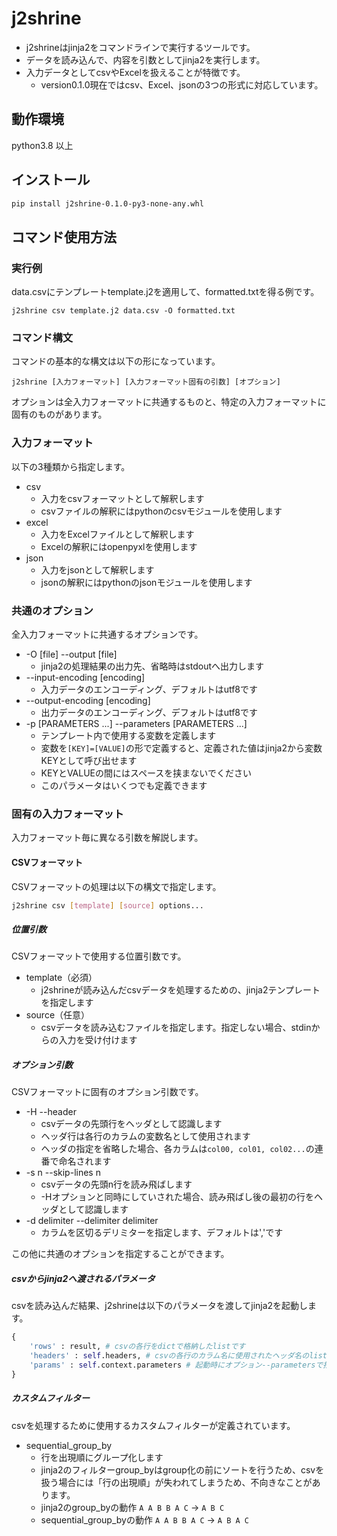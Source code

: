 # j2shrine
* j2shrineはjinja2をコマンドラインで実行するツールです。
* データを読み込んで、内容を引数としてjinja2を実行します。
* 入力データとしてcsvやExcelを扱えることが特徴です。
  * version0.1.0現在ではcsv、Excel、jsonの3つの形式に対応しています。

## 動作環境
python3.8 以上

## インストール
``` sh
pip install j2shrine-0.1.0-py3-none-any.whl
```

## コマンド使用方法

### 実行例
data.csvにテンプレートtemplate.j2を適用して、formatted.txtを得る例です。
```
j2shrine csv template.j2 data.csv -O formatted.txt
```

### コマンド構文
コマンドの基本的な構文は以下の形になっています。
```
j2shrine [入力フォーマット] [入力フォーマット固有の引数] [オプション]
```
オプションは全入力フォーマットに共通するものと、特定の入力フォーマットに固有のものがあります。

### 入力フォーマット
以下の3種類から指定します。
* csv
  * 入力をcsvフォーマットとして解釈します
  * csvファイルの解釈にはpythonのcsvモジュールを使用します
* excel
  * 入力をExcelファイルとして解釈します
  * Excelの解釈にはopenpyxlを使用します
* json
  * 入力をjsonとして解釈します
  * jsonの解釈にはpythonのjsonモジュールを使用します

### 共通のオプション 
全入力フォーマットに共通するオプションです。
* -O [file] --output [file]
  * jinja2の処理結果の出力先、省略時はstdoutへ出力します
* --input-encoding [encoding]
  * 入力データのエンコーディング、デフォルトはutf8です
* --output-encoding [encoding]
  * 出力データのエンコーディング、デフォルトはutf8です
* -p [PARAMETERS ...] --parameters [PARAMETERS ...]
  * テンプレート内で使用する変数を定義します
  * 変数を`[KEY]=[VALUE]`の形で定義すると、定義された値はjinja2から変数KEYとして呼び出せます
  * KEYとVALUEの間にはスペースを挟まないでください
  * このパラメータはいくつでも定義できます

### 固有の入力フォーマット
入力フォーマット毎に異なる引数を解説します。

#### CSVフォーマット
CSVフォーマットの処理は以下の構文で指定します。
``` sh
j2shrine csv [template] [source] options...
```
##### 位置引数
CSVフォーマットで使用する位置引数です。
* template（必須）
  * j2shrineが読み込んだcsvデータを処理するための、jinja2テンプレートを指定します
* source（任意）
  * csvデータを読み込むファイルを指定します。指定しない場合、stdinからの入力を受け付けます

##### オプション引数
CSVフォーマットに固有のオプション引数です。
* -H --header
  * csvデータの先頭行をヘッダとして認識します
  * ヘッダ行は各行のカラムの変数名として使用されます
  * ヘッダの指定を省略した場合、各カラムは`col00, col01, col02...`の連番で命名されます
* -s n --skip-lines n
  * csvデータの先頭n行を読み飛ばします
  * -Hオプションと同時にしていされた場合、読み飛ばし後の最初の行をヘッダとして認識します
* -d delimiter --delimiter delimiter
  * カラムを区切るデリミターを指定します、デフォルトは','です

この他に共通のオプションを指定することができます。

##### csvからjinja2へ渡されるパラメータ
csvを読み込んだ結果、j2shrineは以下のパラメータを渡してjinja2を起動します。
``` python
{
    'rows' : result, # csvの各行をdictで格納したlistです
    'headers' : self.headers, # csvの各行のカラム名に使用されたヘッダ名のlistです
    'params' : self.context.parameters # 起動時にオプション--parametersで指定された変数が格納されます
}
```

##### カスタムフィルター
csvを処理するために使用するカスタムフィルターが定義されています。
* sequential_group_by
  * 行を出現順にグループ化します
  * jinja2のフィルターgroup_byはgroup化の前にソートを行うため、csvを扱う場合には「行の出現順」が失われてしまうため、不向きなことがあります。
  * jinja2のgroup_byの動作 `A A B B A C` -> `A B C`
  * sequential_group_byの動作 `A A B B A C` -> `A B A C`
  
